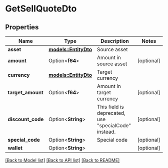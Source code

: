 # GetSellQuoteDto

## Properties

Name | Type | Description | Notes
------------ | ------------- | ------------- | -------------
**asset** | [**models::EntityDto**](EntityDto.md) | Source asset | 
**amount** | Option<**f64**> | Amount in source asset | [optional]
**currency** | [**models::EntityDto**](EntityDto.md) | Target currency | 
**target_amount** | Option<**f64**> | Amount in target currency | [optional]
**discount_code** | Option<**String**> | This field is deprecated, use \"specialCode\" instead. | [optional]
**special_code** | Option<**String**> | Special code | [optional]
**wallet** | Option<**String**> |  | [optional]

[[Back to Model list]](../README.md#documentation-for-models) [[Back to API list]](../README.md#documentation-for-api-endpoints) [[Back to README]](../README.md)


